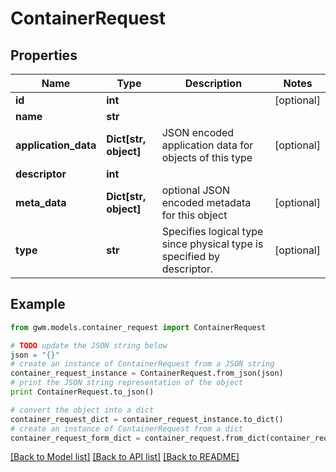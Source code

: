 # ContainerRequest


## Properties
Name | Type | Description | Notes
------------ | ------------- | ------------- | -------------
**id** | **int** |  | [optional] 
**name** | **str** |  | 
**application_data** | **Dict[str, object]** | JSON encoded application data for objects of this type | [optional] 
**descriptor** | **int** |  | 
**meta_data** | **Dict[str, object]** | optional JSON encoded metadata for this object | [optional] 
**type** | **str** | Specifies logical type since physical type is specified by descriptor. | [optional] 

## Example

```python
from gwm.models.container_request import ContainerRequest

# TODO update the JSON string below
json = "{}"
# create an instance of ContainerRequest from a JSON string
container_request_instance = ContainerRequest.from_json(json)
# print the JSON string representation of the object
print ContainerRequest.to_json()

# convert the object into a dict
container_request_dict = container_request_instance.to_dict()
# create an instance of ContainerRequest from a dict
container_request_form_dict = container_request.from_dict(container_request_dict)
```
[[Back to Model list]](../README.md#documentation-for-models) [[Back to API list]](../README.md#documentation-for-api-endpoints) [[Back to README]](../README.md)


